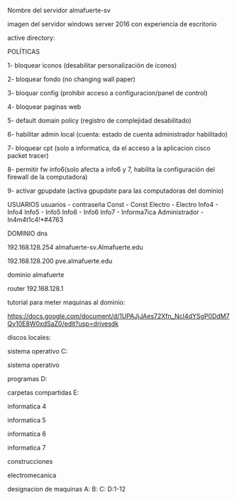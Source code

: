 Nombre del servidor 
almafuerte-sv


imagen del servidor 
windows server 2016 con experiencia de escritorio 



active directory:




POLÍTICAS 

1- bloquear iconos (desabilitar personalización de iconos)

2- bloquear fondo (no changing wall paper)

3- bloquar config (prohibir acceso a configuracion/panel de control)

4- bloquear paginas web

5- default domain policy (registro de complejidad desabilitado)

6- habilitar admin local (cuenta: estado de cuenta administrador habilitado)

7- bloquear cpt (solo a informatica, da el acceso a la aplicacion cisco packet tracer)

8- permitir fw  info6(solo afecta a info6 y 7, habilita la configuración del firewall de la computadora)

9- activar gpupdate (activa gpupdate para las computadoras del dominio)




USUARIOS
usuarios - contraseña
Const - Const
Electro - Electro
Info4 - Info4
Info5 - Info5
Info6 - Info6
Info7 - Informa7ica 
Administrador - In4m4t1c4!*#4763




DOMINIO
dns 

192.168.128.254 almafuerte-sv.Almafuerte.edu

192.168.128.200 pve.almafuerte.edu

dominio almafuerte

router 192.168.128.1



tutorial para meter maquinas al dominio:


https://docs.google.com/document/d/1UPAJjJAes72Xfn_NcI4dYSgP0DdM7Qy10E8W0xdSaZ0/edit?usp=drivesdk



discos locales:

sistema operativo C:

sistema operativo 

programas D:


carpetas compartidas E:

informatica 4

informatica 5

informatica 6

informatica 7

construcciones

electromecanica

designacion de maquinas
A:
B:
C:
D:1-12



